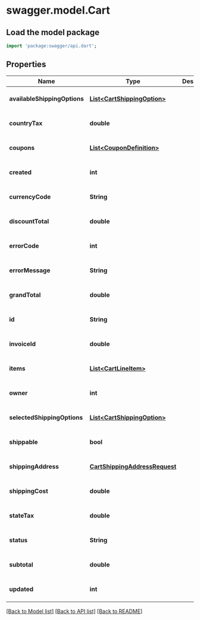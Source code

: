 # swagger.model.Cart

## Load the model package
```dart
import 'package:swagger/api.dart';
```

## Properties
Name | Type | Description | Notes
------------ | ------------- | ------------- | -------------
**availableShippingOptions** | [**List&lt;CartShippingOption&gt;**](CartShippingOption.md) |  | [optional] [default to []]
**countryTax** | **double** |  | [optional] [default to null]
**coupons** | [**List&lt;CouponDefinition&gt;**](CouponDefinition.md) |  | [optional] [default to []]
**created** | **int** |  | [optional] [default to null]
**currencyCode** | **String** |  | [optional] [default to null]
**discountTotal** | **double** |  | [optional] [default to null]
**errorCode** | **int** |  | [optional] [default to null]
**errorMessage** | **String** |  | [optional] [default to null]
**grandTotal** | **double** |  | [optional] [default to null]
**id** | **String** |  | [optional] [default to null]
**invoiceId** | **double** |  | [optional] [default to null]
**items** | [**List&lt;CartLineItem&gt;**](CartLineItem.md) |  | [optional] [default to []]
**owner** | **int** |  | [optional] [default to null]
**selectedShippingOptions** | [**List&lt;CartShippingOption&gt;**](CartShippingOption.md) |  | [optional] [default to []]
**shippable** | **bool** |  | [optional] [default to null]
**shippingAddress** | [**CartShippingAddressRequest**](CartShippingAddressRequest.md) |  | [optional] [default to null]
**shippingCost** | **double** |  | [optional] [default to null]
**stateTax** | **double** |  | [optional] [default to null]
**status** | **String** |  | [optional] [default to null]
**subtotal** | **double** |  | [optional] [default to null]
**updated** | **int** |  | [optional] [default to null]

[[Back to Model list]](../README.md#documentation-for-models) [[Back to API list]](../README.md#documentation-for-api-endpoints) [[Back to README]](../README.md)


